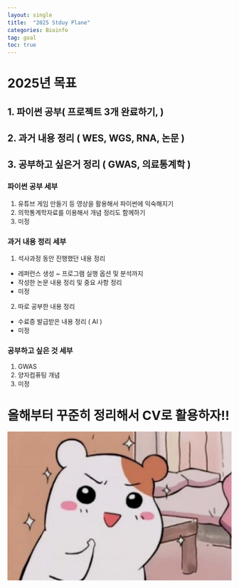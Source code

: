 ```yaml
---
layout: single
title:  "2025 Stduy Plane"
categories: Bioinfo
tag: goal
toc: true
---
```

# 2025년 목표
## 1. 파이썬 공부( 프로젝트 3개 완료하기, )
## 2. 과거 내용 정리 ( WES, WGS, RNA, 논문 )
## 3. 공부하고 싶은거 정리 ( GWAS, 의료통계학 )

### 파이썬 공부 세부
1) 유튜브 게임 만들기 등 영상을 활용해서 파이썬에 익숙해지기
2) 의학통계학자료를 이용해서 개념 정리도 함께하기
3) 미정

### 과거 내용 정리 세부
1) 석사과정 동안 진행했던 내용 정리
- 레퍼런스 생성 ~ 프로그램 실행 옵션 및 분석까지
- 작성한 논문 내용 정리 및 중요 사항 정리
- 미정
2) 따로 공부한 내용 정리
- 수료증 발급받은 내용 정리 ( AI )
- 미정

### 공부하고 싶은 것 세부
1) GWAS
2) 양자컴퓨팅 개념
3) 미정

# 올해부터 꾸준히 정리해서 CV로 활용하자!!

![image-20250104215148566](../images/2024-01-02-first/image-20250104215148566.png)
